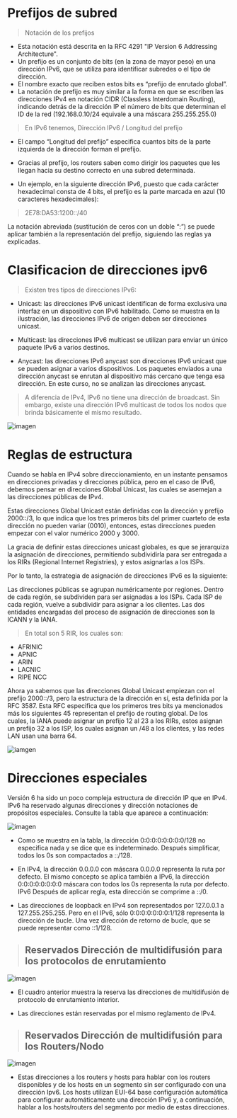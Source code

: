 # Prefijos de subred 
>Notación de los prefijos


- Esta notación está descrita en la RFC 4291 "IP Version 6 Addressing Architecture".
- Un prefijo es un conjunto de bits (en la zona de mayor peso) en una dirección IPv6, que se utiliza para identificar subredes o el tipo de dirección.
- El nombre exacto que reciben estos bits es “prefijo de enrutado global”.
- La notación de prefijo es muy similar a la forma en que se escriben las direcciones IPv4 en notación CIDR (Classless Interdomain Routing), indicando detrás de la dirección IP el número de bits que determinan el ID de la red (192.168.0.10/24 equivale a una máscara 255.255.255.0)

> En IPv6 tenemos, Dirección IPv6 / Longitud del prefijo

- El campo “Longitud del prefijo” especifica cuantos bits de la parte izquierda de la dirección forman el prefijo.

- Gracias al prefijo, los routers saben como dirigir los paquetes que les llegan hacia su destino correcto en una subred determinada.

- Un ejemplo, en la siguiente dirección IPv6, puesto que cada carácter hexadecimal consta de 4 bits, el prefijo es la parte marcada en azul (10 caracteres hexadecimales):

> 2E78:DA53:1200::/40

La notación abreviada (sustitución de ceros con un doble “:”) se puede aplicar también a la representación del prefijo, siguiendo las reglas ya explicadas.

# Clasificacion de direcciones ipv6
> Existen tres tipos de direcciones IPv6:

- Unicast: las direcciones IPv6 unicast identifican de forma exclusiva una interfaz en un dispositivo con IPv6 habilitado. Como se muestra en la ilustración, las direcciones IPv6 de origen deben ser direcciones unicast.

- Multicast: las direcciones IPv6 multicast se utilizan para enviar un único paquete IPv6 a varios destinos.

- Anycast: las direcciones IPv6 anycast son direcciones IPv6 unicast que se pueden asignar a varios dispositivos. Los paquetes enviados a una dirección anycast se enrutan al dispositivo más cercano que tenga esa dirección. En este curso, no se analizan las direcciones anycast.

>A diferencia de IPv4, IPv6 no tiene una dirección de broadcast. Sin embargo, existe una dirección IPv6 multicast de todos los nodos que brinda básicamente el mismo resultado.

![imagen](https://interpolados.files.wordpress.com/2017/03/134.png)

# Reglas de estructura 

Cuando se habla en IPv4 sobre direccionamiento, en un instante pensamos en direcciones privadas y direcciones pública, pero en el caso de IPv6, debemos pensar en direcciones Global Unicast, las cuales se asemejan a las direcciones públicas de IPv4.

Estas direcciones Global Unicast están definidas con la dirección y prefijo 2000::/3, lo que indica que los tres primeros bits del primer cuarteto de esta dirección no pueden variar (0010), entonces, estas direcciones pueden empezar con el valor numérico 2000 y 3000.

La gracia de definir estas direcciones unicast globales, es que se jerarquiza la asignación de direcciones, permitiendo subdividirla para ser entregada a los RIRs (Regional Internet Registries), y estos asignarlas a los ISPs.

Por lo tanto, la estrategia de asignación de direcciones IPv6 es la siguiente:

Las direcciones públicas se agrupan numéricamente por regiones.
Dentro de cada región, se subdividen para ser asignadas a los ISPs.
Cada ISP de cada región, vuelve a subdividir para asignar a los clientes.
Las dos entidades encargadas del proceso de asignación de direcciones son la ICANN y la IANA.

> En total son 5 RIR, los cuales son:

- AFRINIC
- APNIC
- ARIN
- LACNIC
- RIPE NCC

Ahora ya sabemos que las direcciones Global Unicast empiezan con el prefijo 2000::/3, pero la estructura de la dirección en sí, esta definida por la RFC 3587.
Esta RFC especifica que los primeros tres bits ya mencionados más los siguientes 45 representan el prefijo de routing global. De los cuales, la IANA puede asignar un prefijo 12 al 23 a los RIRs, estos asignan un prefijo 32 a los ISP, los cuales asignan un /48 a los clientes, y las redes LAN usan una barra 64.

![iamgen](https://www.w0lff4ng.org/assets/img/fundamentos-de-ipv6-parte-2/ipv6.png)



# Direcciones especiales

Versión 6 ha sido un poco compleja estructura de dirección IP que en IPv4. IPv6 ha reservado algunas direcciones y dirección notaciones de propósitos especiales. Consulte la tabla que aparece a continuación:

![imagen](https://www.tutorialspoint.com/es/ipv6/images/special_address_table.jpg)

- Como se muestra en la tabla, la dirección 0:0:0:0:0:0:0:0/128 no especifica nada y se dice que es indeterminado. Después simplificar, todos los 0s son compactados a ::/128.

- En IPv4, la dirección 0.0.0.0 con máscara 0.0.0.0 representa la ruta por defecto. El mismo concepto se aplica también a IPv6, la dirección 0:0:0:0:0:0:0:0 máscara con todos los 0s representa la ruta por defecto. IPv6 Después de aplicar regla, esta dirección se comprime a ::/0.

- Las direcciones de loopback en IPv4 son representados por 127.0.0.1 a 127.255.255.255. Pero en el IPv6, sólo 0:0:0:0:0:0:0:1/128 representa la dirección de bucle. Una vez dirección de retorno de bucle, que se puede representar como ::1/128.

>## Reservados Dirección de multidifusión para los protocolos de enrutamiento
![imagen](https://www.tutorialspoint.com/es/ipv6/images/reserved_multicast_routing_address.jpg)

- El cuadro anterior muestra la reserva las direcciones de multidifusión de protocolo de enrutamiento interior.

- Las direcciones están reservadas por el mismo reglamento de IPv4.


>## Reservados Dirección de multidifusión para los Routers/Nodo

![imagen](https://www.tutorialspoint.com/es/ipv6/images/reserved_multicast_routers_nodes_address.jpg)

- Estas direcciones a los routers y hosts para hablar con los routers disponibles y de los hosts en un segmento sin ser configurado con una dirección Ipv6. Los hosts utilizan EUI-64 base configuración automática para configurar automáticamente una dirección IPv6 y, a continuación, hablar a los hosts/routers del segmento por medio de estas direcciones.